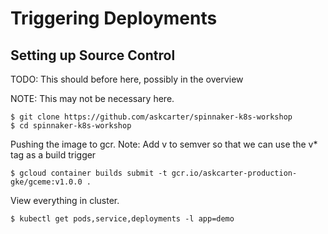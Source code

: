 # Triggering Deployments

## Setting up Source Control
TODO: This should before here, possibly in the overview

NOTE:  This may not be necessary here.  
```shell
$ git clone https://github.com/askcarter/spinnaker-k8s-workshop
$ cd spinnaker-k8s-workshop
```

Pushing the image to gcr. 
Note: Add v to semver so that we can use the v* tag as a build trigger
```shell
$ gcloud container builds submit -t gcr.io/askcarter-production-gke/gceme:v1.0.0 .
```

View everything in cluster.
```shell
$ kubectl get pods,service,deployments -l app=demo
```
